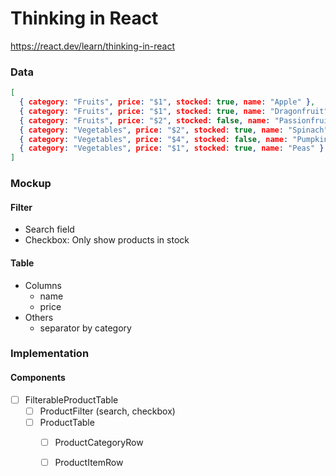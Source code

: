 # Thinking in React

https://react.dev/learn/thinking-in-react


### Data
```json 
[
  { category: "Fruits", price: "$1", stocked: true, name: "Apple" },
  { category: "Fruits", price: "$1", stocked: true, name: "Dragonfruit" },
  { category: "Fruits", price: "$2", stocked: false, name: "Passionfruit" },
  { category: "Vegetables", price: "$2", stocked: true, name: "Spinach" },
  { category: "Vegetables", price: "$4", stocked: false, name: "Pumpkin" },
  { category: "Vegetables", price: "$1", stocked: true, name: "Peas" }
]
```
### Mockup
#### Filter
- Search field
- Checkbox: Only show products in stock

#### Table
- Columns 
  - name
  - price
- Others
  - separator by category


### Implementation
#### Components
- [ ] FilterableProductTable
  - [ ] ProductFilter (search, checkbox) 
  - [ ] ProductTable
    - [ ] ProductCategoryRow
    - [ ] ProductItemRow


    

